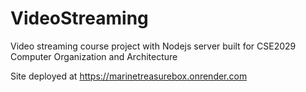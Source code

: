 # VideoStreaming

Video streaming course project with Nodejs server built for CSE2029 Computer Organization and Architecture

Site deployed at https://marinetreasurebox.onrender.com
